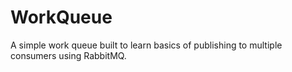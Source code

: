 # WorkQueue

A simple work queue built to learn basics of publishing to multiple consumers using RabbitMQ.
